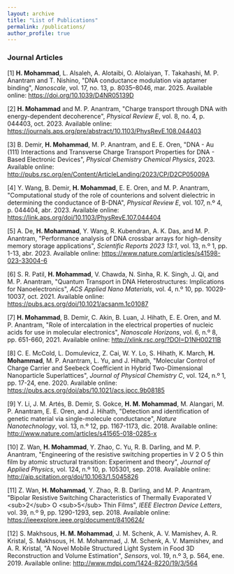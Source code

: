 ```yaml
---
layout: archive
title: "List of Publications"
permalink: /publications/
author_profile: true
---
```


### Journal Articles

\[1\] **H. Mohammad**, L. Alsaleh, A. Alotaibi, O. Alolaiyan, T. Takahashi, M. P. Anantram and T. Nishino, "DNA conductance modulation via aptamer binding", *Nanoscale*, vol. 17, no. 13, p. 8035–8046, mar. 2025. Available online: <a href="https://pubs.rsc.org/en/content/articlelanding/2025/nr/d4nr05139d" class="uri" class="uri">https://doi.org/10.1039/D4NR05139D</a>

\[2\] **H. Mohammad** and M. P. Anantram, "Charge transport through DNA with energy-dependent decoherence", *Physical Review E*, vol. 8, no. 4, p. 044403, oct. 2023. Available online: <a href="https://journals.aps.org/pre/abstract/10.1103/PhysRevE.108.044403" class="uri" class="uri">https://journals.aps.org/pre/abstract/10.1103/PhysRevE.108.044403</a>

\[3] B. Demir, **H. Mohammad**, M. P. Anantram, and E. E. Oren, "DNA - Au (111) Interactions and Transverse Charge Transport Properties for DNA - Based Electronic Devices", *Physical Chemistry Chemical Physics*, 2023. Available online: <a href="http://pubs.rsc.org/en/Content/ArticleLanding/2023/CP/D2CP05009A" class="uri" class="uri">http://pubs.rsc.org/en/Content/ArticleLanding/2023/CP/D2CP05009A</a>

\[4\] Y. Wang, B. Demir, **H. Mohammad**, E. E. Oren, and M. P. Anantram, "Computational study of the role of counterions and solvent dielectric in determining the conductance of B-DNA", *Physical Review E*, vol. 107, n.º 4, p. 044404, abr. 2023. Available online: <a href="https://link.aps.org/doi/10.1103/PhysRevE.107.044404" class="uri" class="uri">https://link.aps.org/doi/10.1103/PhysRevE.107.044404</a>

\[5\] A. De, **H. Mohammad**, Y. Wang, R. Kubendran, A. K. Das, and M. P. Anantram, "Performance analysis of DNA crossbar arrays for high-density memory storage applications", *Scientific Reports 2023 13:1*, vol. 13, n.º 1, pp. 1-13, abr. 2023. Available online: <a href="https://www.nature.com/articles/s41598-023-33004-6" class="uri" class="uri">https://www.nature.com/articles/s41598-023-33004-6</a>

\[6\] S. R. Patil, **H. Mohammad**, V. Chawda, N. Sinha, R. K. Singh, J. Qi, and M. P. Anantram, "Quantum Transport in DNA Heterostructures: Implications for Nanoelectronics", *ACS Applied Nano Materials*, vol. 4, n.º 10, pp. 10029-10037, oct. 2021. Available online: <a href="https://pubs.acs.org/doi/10.1021/acsanm.1c01087" class="uri" class="uri">https://pubs.acs.org/doi/10.1021/acsanm.1c01087</a>

\[7\] **H. Mohammad**, B. Demir, C. Akin, B. Luan, J. Hihath, E. E. Oren, and M. P. Anantram, "Role of intercalation in the electrical properties of nucleic acids for use in molecular electronics", *Nanoscale Horizons*, vol. 6, n.º 8, pp. 651-660, 2021. Available online: <a href="http://xlink.rsc.org/?DOI=D1NH00211B" class="uri" class="uri">http://xlink.rsc.org/?DOI=D1NH00211B</a>

\[8\] C. E. McCold, L. Domulevicz, Z. Cai, W. Y. Lo, S. Hihath, K. March, **H. Mohammad**, M. P. Anantram, L. Yu, and J. Hihath, "Molecular Control of Charge Carrier and Seebeck Coefficient in Hybrid Two-Dimensional Nanoparticle Superlattices", *Journal of Physical Chemistry C*, vol. 124, n.º 1, pp. 17-24, ene. 2020. Available online: <a href="https://pubs.acs.org/doi/abs/10.1021/acs.jpcc.9b08185" class="uri" class="uri">https://pubs.acs.org/doi/abs/10.1021/acs.jpcc.9b08185</a>

\[9\] Y. Li, J. M. Artés, B. Demir, S. Gokce, **H. M. Mohammad**, M. Alangari, M. P. Anantram, E. E. Oren, and J. Hihath, "Detection and identification of genetic material via single-molecule conductance", *Nature Nanotechnology*, vol. 13, n.º 12, pp. 1167-1173, dic. 2018. Available online: <a href="http://www.nature.com/articles/s41565-018-0285-x" class="uri" class="uri">http://www.nature.com/articles/s41565-018-0285-x</a>

\[10\] Z. Wan, **H. Mohammad**, Y. Zhao, C. Yu, R. B. Darling, and M. P. Anantram, "Engineering of the resistive switching properties in V 2 O 5 thin film by atomic structural transition: Experiment and theory", *Journal of Applied Physics*, vol. 124, n.º 10, p. 105301, sep. 2018. Available online: <a href="http://aip.scitation.org/doi/10.1063/1.5045826" class="uri" class="uri">http://aip.scitation.org/doi/10.1063/1.5045826</a>

\[11\] Z. Wan, **H. Mohammad**, Y. Zhao, R. B. Darling, and M. P. Anantram, "Bipolar Resistive Switching Characteristics of Thermally Evaporated V &lt;sub&gt;2&lt;/sub&gt; O &lt;sub&gt;5&lt;/sub&gt; Thin Films", *IEEE Electron Device Letters*, vol. 39, n.º 9, pp. 1290-1293, sep. 2018. Available online: <a href="https://ieeexplore.ieee.org/document/8410624/" class="uri" class="uri">https://ieeexplore.ieee.org/document/8410624/</a>

\[12\] S. Makhsous, **H. M. Mohammad**, J. M. Schenk, A. V. Mamishev, A. R. Kristal, S. Makhsous, H. M. Mohammad, J. M. Schenk, A. V. Mamishev, and A. R. Kristal, "A Novel Mobile Structured Light System in Food 3D Reconstruction and Volume Estimation", *Sensors*, vol. 19, n.º 3, p. 564, ene. 2019. Available online: <a href="http://www.mdpi.com/1424-8220/19/3/564" class="uri" class="uri">http://www.mdpi.com/1424-8220/19/3/564</a>

